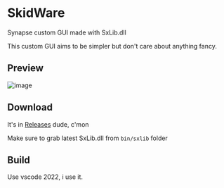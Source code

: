 # SkidWare
Synapse custom GUI made with SxLib.dll

This custom GUI aims to be simpler but don't care about anything fancy.

## Preview
![image](https://user-images.githubusercontent.com/104730381/195643005-ba871e31-0824-47f7-aa7c-754a280a4f88.png)

## Download
It's in [Releases](https://github.com/Aiuraa/SkidWare/releases) dude, c'mon

Make sure to grab latest SxLib.dll from `bin/sxlib` folder


## Build
Use vscode 2022, i use it.
